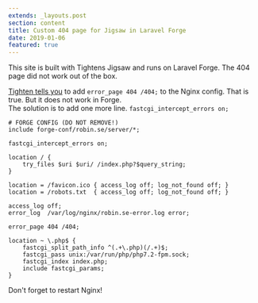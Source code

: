```yaml
---
extends: _layouts.post
section: content
title: Custom 404 page for Jigsaw in Laravel Forge
date: 2019-01-06
featured: true
---
```


This site is built with Tightens Jigsaw and runs on Laravel Forge. The 404 page did not work out of the box. 

[Tighten tells you](https://jigsaw.tighten.co/docs/custom-404-page/) to add `error_page 404 /404;` to the Nginx config. That is true. But it does not work in Forge.   
The solution is to add one more line. `fastcgi_intercept_errors on;`

```nginx
# FORGE CONFIG (DO NOT REMOVE!)
include forge-conf/robin.se/server/*;

fastcgi_intercept_errors on;

location / {
    try_files $uri $uri/ /index.php?$query_string;
}

location = /favicon.ico { access_log off; log_not_found off; }
location = /robots.txt  { access_log off; log_not_found off; }

access_log off;
error_log  /var/log/nginx/robin.se-error.log error;

error_page 404 /404;

location ~ \.php$ {
    fastcgi_split_path_info ^(.+\.php)(/.+)$;
    fastcgi_pass unix:/var/run/php/php7.2-fpm.sock;
    fastcgi_index index.php;
    include fastcgi_params;
}
```

Don't forget to restart Nginx!